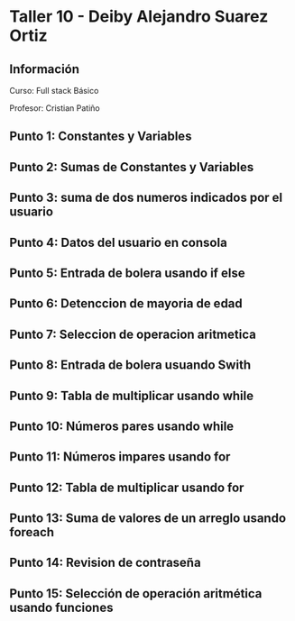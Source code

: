<h1>Taller 10 - Deiby Alejandro Suarez Ortiz</h1>

<h2>Información</h2>
<p>Curso: Full stack Básico</p>
<p>Profesor: Cristian Patiño</p>

<h2>Punto 1: Constantes y Variables</h2>

<h2>Punto 2: Sumas de Constantes y Variables</h2>

<h2>Punto 3: suma de dos numeros indicados por el usuario</h2>

<h2>Punto 4: Datos del usuario en consola </h2>

<h2>Punto 5: Entrada de bolera usando if else</h2>

<h2>Punto 6: Detenccion de mayoria de edad</h2>

<h2>Punto 7: Seleccion de operacion aritmetica</h2>

<h2>Punto 8: Entrada de bolera usuando Swith</h2>

<h2>Punto 9: Tabla de multiplicar usando while</h2>

<h2>Punto 10: Números pares usando while</h2>

<h2>Punto 11: Números impares usando for</h2>

<h2>Punto 12: Tabla de multiplicar usando for</h2>

<h2>Punto 13: Suma de valores de un arreglo  usando foreach</h2>

<h2>Punto 14: Revision de contraseña</h2>

<h2>Punto 15: Selección de operación aritmética usando funciones </h2>